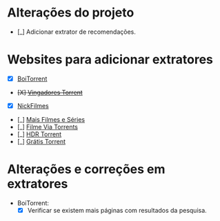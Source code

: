 # Alterações do projeto

  - [_] Adicionar extrator de recomendações.

# Websites para adicionar extratores

  - [X] [BoiTorrent](https://boitorrent.com)
  - ~~[X] [Vingadores Torrent](https://www.vingadorestorrent.com.br)~~
  - [X] [NickFilmes](https://nickfilmes.net)
  - [_] [Mais Filmes e Séries](https://maisfilmeseseries.com)
  - [_] [Filme Via Torrents](https://filmeviatorrents.org)
  - [_] [HDR Torrent](https://hdrtorrent.com)
  - [_] [Grátis Torrent](https://gratistorrent.com)


# Alterações e correções em extratores
  - BoiTorrent:
    - [X] Verificar se existem mais páginas com resultados da pesquisa.
